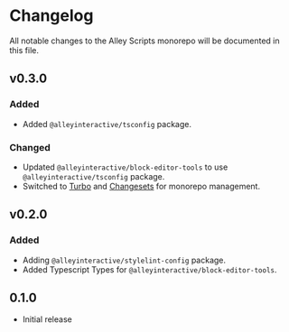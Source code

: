 # Changelog

All notable changes to the Alley Scripts monorepo will be documented in this file.

## v0.3.0

### Added

- Added `@alleyinteractive/tsconfig` package.

### Changed

- Updated `@alleyinteractive/block-editor-tools` to use `@alleyinteractive/tsconfig` package.
- Switched to [Turbo](https://turbo.build/) and
  [Changesets](https://github.com/changesets/changesets) for monorepo
  management.

## v0.2.0

### Added

- Adding `@alleyinteractive/stylelint-config` package.
- Added Typescript Types for `@alleyinteractive/block-editor-tools`.

## 0.1.0

- Initial release
